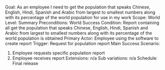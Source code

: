 Goal: As an employee I need to get the population that speaks Chinese, English, Hindi, Spanish and Arabic from largest to smallest numbers along with its percentage of the world population for use in my work
Scope: World
Level: Summary
Preconditions: World
Success Condition: Report containing all get the population that speaks Chinese, English, Hindi, Spanish and Arabic from largest to smallest numbers along with its percentage of the world population is obtained
Primary Actor: Employee using the software to create report
Trigger: Request for population report
Main Success Scenario:
1. Employee requests specific population report
2. Employee receives report
Extensions: n/a
Sub variations: n/a
Schedule: Final release
